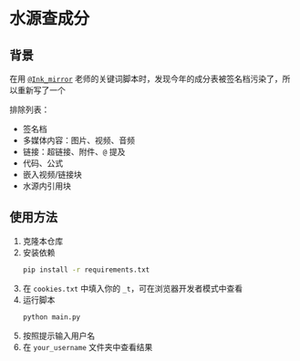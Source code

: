 # 水源查成分

## 背景

在用 [`@Ink_mirror`](https://shuiyuan.sjtu.edu.cn/u/ink_mirror/summary) 老师的关键词脚本时，发现今年的成分表被签名档污染了，所以重新写了一个

排除列表：

- 签名档
- 多媒体内容：图片、视频、音频
- 链接：超链接、附件、`@` 提及
- 代码、公式
- 嵌入视频/链接块
- 水源内引用块

## 使用方法

1. 克隆本仓库
2. 安装依赖
    ```bash
    pip install -r requirements.txt
    ```
3. 在 `cookies.txt` 中填入你的 `_t`，可在浏览器开发者模式中查看
4. 运行脚本
    ```bash
    python main.py
    ```
4. 按照提示输入用户名
5. 在 `your_username` 文件夹中查看结果

